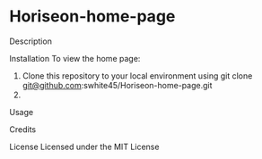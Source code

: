 # Horiseon-home-page
Description 

Installation
To view the home page:
1) Clone this repository to your local environment using
   git clone git@github.com:swhite45/Horiseon-home-page.git
2) 

Usage


Credits 


License
Licensed under the MIT License
